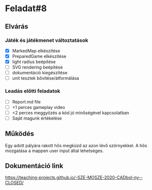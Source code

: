 # Feladat#8

## Elvárás

### Játék és játékmenet változtatások
- [x] MarkedMap elkészítése
- [x] PreparedGame elkészítése
- [x] light radius beépítése
- [ ] SVG rendering beépítése
- [ ] dokumentáció kiegészítése
- [ ] unit tesztek bővítése/átformálása

### Leadás előtti feladatok
- [ ] Report.md file
- [ ] <1 perces gameplay video
- [ ] <2 perces meggyözés a kód jó minőségével kapcsolatban
- [ ] Saját magunk értékelése

## Működés

Egy adott pályára rakott hős megküzd az azon lévő szörnyekkel. 
A hős mozgatása a mappen user input által lehetséges.

## Dokumentáció link

https://teaching-projects.github.io/-SZE-MOSZE-2020-CADbol-ny--CLOSED/

